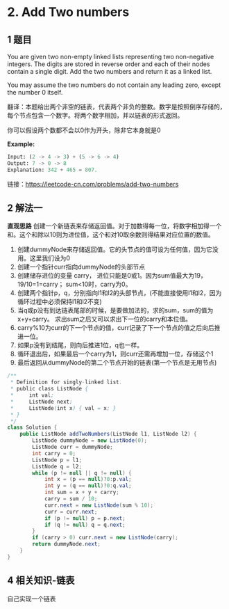 # 2. Add Two numbers

## 1 题目

You are given two non-empty linked lists representing two non-negative integers. The digits are stored in reverse order and each of their nodes contain a single digit. Add the two numbers and return it as a linked list.

You may assume the two numbers do not contain any leading zero, except the number 0 itself.

翻译：本题给出两个非空的链表，代表两个非负的整数。数字是按照倒序存储的，每个节点包含一个数字。将两个数字相加，并以链表的形式返回。

你可以假设两个数都不会以0作为开头，除非它本身就是0

**Example:**

```python
Input: (2 -> 4 -> 3) + (5 -> 6 -> 4)
Output: 7 -> 0 -> 8
Explanation: 342 + 465 = 807.
```

链接：https://leetcode-cn.com/problems/add-two-numbers

## 2 解法一

**直观思路** 创建一个新链表来存储返回值。对于加数得每一位，将数字相加得一个和。这个和除以10则为进位值，这个和对10取余数则得结果对应位置的数值。

1. 创建dummyNode来存储返回值。它的头节点的值可设为任何值，因为它没用。这里我们设为0
2. 创建一个指针curr指向dummyNode的头部节点
3. 创建储存进位的变量 carry， 进位只能是0或1。因为sum值最大为19，19/10=1=carry； sum<10时，carry为0。
4. 创建两个指针p，q，分别指向l1和l2的头部节点，(不能直接使用l1和l2，因为循环过程中必须保持l1和l2不变)
5. 当q或p没有到达链表尾部的时候，是要做加法的，求的sum，sum的值为x+y+carry。 求出sum之后又可以求出下一位的carry和本位值。
6. carry%10为curr的下一个节点的值，curr记录了下一个节点的值之后向后推进一位。
7. 如果p没有到结尾，则向后推进1位，q也一样。
8. 循环退出后，如果最后一个carry为1，则curr还需再增加一位，存储这个1
9. 最后返回从dummyNode的第二个节点开始的链表(第一个节点是无用节点)

```java
/**
 * Definition for singly-linked list.
 * public class ListNode {
 *     int val;
 *     ListNode next;
 *     ListNode(int x) { val = x; }
 * }
 */
class Solution {
    public ListNode addTwoNumbers(ListNode l1, ListNode l2) {
		ListNode dummyNode = new ListNode(0);
		ListNode curr = dummyNode;
		int carry = 0;
		ListNode p = l1;
		ListNode q = l2;
		while (p != null || q != null) {
			int x = (p == null)?0:p.val;
			int y = (q == null)?0:q.val;
			int sum = x + y + carry;
			carry = sum / 10;
			curr.next = new ListNode(sum % 10);
			curr = curr.next;
			if (p != null) p = p.next;
			if (q != null) q = q.next;
		}
		if (carry > 0) curr.next = new ListNode(carry);
		return dummyNode.next;
    }
}
```





## 4 相关知识-链表





自己实现一个链表




